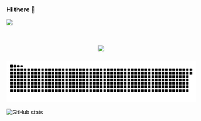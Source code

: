 ### Hi there 👋

![](https://komarev.com/ghpvc/?username=ngbao245&style=for-the-badge&base=1000&color=AE82CE)

<h1 align="center">
    <img src="https://readme-typing-svg.herokuapp.com/?font=Righteous&size=35&colo=AE82CEr&center=true&vCenter=true&width=500&height=70&duration=4000&lines=Hi+There!+👋;+I'm+BaoBiBo!;" />
</h1>


![snake gif](https://github.com/ngbao245/ngbao245/blob/output/github-contribution-grid-snake-dark.svg)

![GitHub stats](https://github-readme-stats.vercel.app/api?username=ngbao245&theme=material-palenight&show_icons=true)
